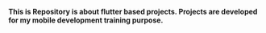 **This is Repository is about flutter based projects. Projects are developed for my mobile development training purpose.** 


